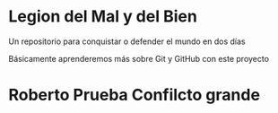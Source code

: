# Legion del Mal y del Bien
Un repositorio para conquistar o defender el mundo en dos días


Básicamente aprenderemos más sobre Git y GitHub con este proyecto


# Roberto Prueba Confilcto grande



